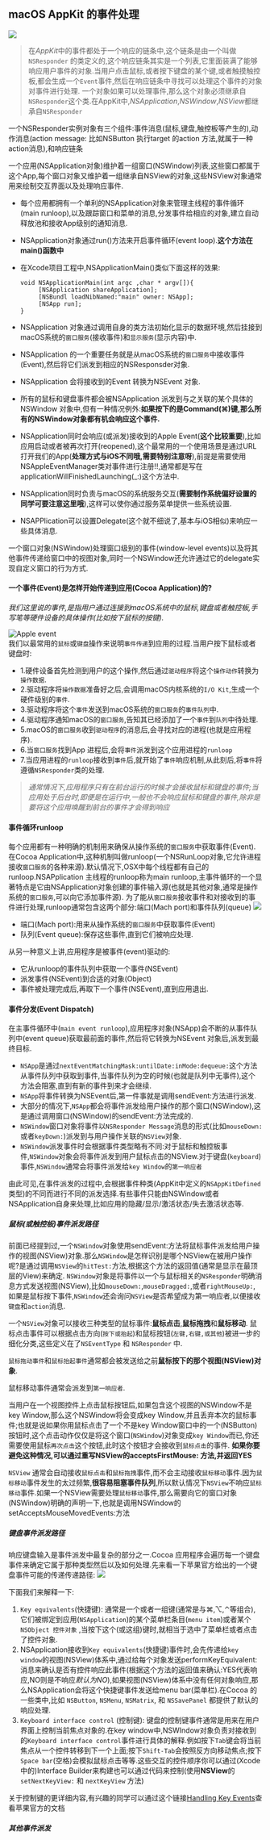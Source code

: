 ## macOS AppKit 的事件处理
![](https://ws1.sinaimg.cn/large/006tKfTcgy1fll1615zqtj30ms0ome1j.jpg)

> 在*AppKit*中的事件都处于一个响应的链条中,这个链条是由一个叫做`NSResponder` 的类定义的,这个响应链条其实是一个列表,它里面装满了能够响应用户事件的对象.当用户点击鼠标,或者按下键盘的某个键,或者触摸触控板,都会生成一个`Event`事件,然后在响应链条中寻找可以处理这个事件的对象对事件进行处理.
> 一个对象如果可以处理事件,那么这个对象必须继承自`NSResponder`这个类.在AppKit中,*NSApplication*,*NSWindow*,*NSView*都继承自`NSResponder`

一个NSResponder实例对象有三个组件:事件消息(鼠标,键盘,触控板等产生的),动作消息(action message: 比如NSButton 执行target 的action 方法,就属于一种action消息),和响应链条

一个应用(NSApplication对象)维护着一组窗口(NSWindow)列表,这些窗口都属于这个App,每个窗口对象又维护着一组继承自NSView的对象,这些NSView对象通常用来绘制交互界面以及处理响应事件.  

* 每个应用都拥有一个单利的NSApplication对象来管理主线程的事件循环(main runloop),以及跟踪窗口和菜单的消息,分发事件给相应的对象,建立自动释放池和接收App级别的通知消息.
* NSApplication对象通过run()方法来开启事件循环(event loop).**这个方法在main()函数中**
* 在Xcode项目工程中,NSApplicationMain()类似下面这样的效果:

    ```
    void NSApplicationMain(int argc ,char * argv[]){
         [NSApplication shareApplication];
         [NSBundl loadNibNamed:"main" owner: NSApp];
         [NSApp run];
    }
    ```
* NSApplication 对象通过调用自身的类方法初始化显示的数据环境,然后挂接到macOS系统的`窗口服务`(接收事件)和`显示服务`(显示内容)中.
* NSApplication 的一个重要任务就是从macOS系统的`窗口服务`中接收事件(Event),然后将它们派发到相应的NSResponsder对象.
* NSApplication 会将接收到的Event 转换为NSEvent 对象.
* 所有的鼠标和键盘事件都会被NSApplication 派发到与之关联的某个具体的NSWindow 对象中,但有一种情况例外:**如果按下的是Command(⌘)键,那么所有的NSWindow对象都有机会响应这个事件.**
* NSApplication同时会响应(或派发)接收到的Apple Event(**这个比较重要**),比如应用启动或者被再次打开(reopened),这个最常用的一个使用场景是通过URL打开我们的App(**处理方式与iOS不同哦,需要特别注意呀**),前提是需要使用NSAppleEventManager类对事件进行注册!!,通常都是写在applicationWillFinishedLaunching(_:)这个方法中.
* NSApplication同时负责与macOS的系统服务交互(**需要制作系统偏好设置的同学可要注意这里哦**),这样可以使你通过服务菜单提供一些系统设置.
* NSAPPlication可以设置Delegate(这个就不细说了,基本与iOS相似)来响应一些具体消息.

一个窗口对象(NSWindow)处理窗口级别的事件(window-level events)以及将其他事件传递给窗口中的视图对象,同时一个NSWindow还允许通过它的delegate实现自定义窗口的行为方式.

#### 一个事件(Event)是怎样开始传递到应用(Cocoa Application)的?
  *我们这里说的事件,是指用户通过连接到macOS系统中的鼠标,键盘或者触控板,手写笔等硬件设备的具体操作(比如按下鼠标的按键).*
  
  ![Apple event ](https://ws4.sinaimg.cn/large/006tKfTcly1flfe5jo843j30ks0nkwhl.jpg)  
  我们以最常用的`鼠标`或`键盘`操作来说明`事件传递`到应用的过程.当用户按下鼠标或者键盘时:  
  
* 1.硬件设备首先检测到用户的这个操作,然后通过`驱动程序`将这个`操作动作`转换为`操作数据`.
* 2.驱动程序将`操作数据`准备好之后,会调用macOS内核系统的`I/O Kit`,生成一个硬件级别的`事件`.
* 3.驱动程序将这个`事件`发送到macOS系统的`窗口服务`的`事件队列`中.
* 4.驱动程序通知macOS的`窗口服务`,告知其已经添加了一个`事件`到`队列`中待处理.
* 5.macOS的`窗口服务`收到`驱动程序`的消息后,会寻找对应的进程(也就是应用程序).
* 6.当`窗口服务`找到App 进程后,会将`事件`派发到这个应用进程的`runloop`
* 7.当应用进程的`runloop`接收到`事件`后,就开始了`事件`响应机制,从此刻后,将`事件`将遵循`NSResponder`类的处理.

> *通常情况下,应用程序只有在前台运行的时候才会接收鼠标和键盘的事件;当应用处于后台时,即便是在运行中,一般也不会响应鼠标和键盘的事件,除非是要将这个应用唤醒到前台的事件才会得到响应*

#### 事件循环runloop
每个应用都有一种明确的机制用来确保从操作系统的`窗口服务`中获取事件(Event).在Cocoa Application中,这种机制叫做runloop(一个NSRunLoop对象,它允许进程接收`窗口服务`的各种来源).默认情况下,OSX中每个线程都有自己的runloop.NSAPplication 主线程的runloop称为main runloop,主事件循环的一个显著特点是它由NSApplication对象创建的事件输入源(也就是其他对象,通常是操作系统的`窗口服务`,可以向它添加事件源).
为了能从`窗口服务`接收事件和对接收到的事件进行处理,runloop通常包含这两个部分:端口(Mach port)和事件队列(queue)
![](https://ws3.sinaimg.cn/large/006tNc79gy1flggycyukvj30oy0d8406.jpg)

* 端口(Mach port):用来从操作系统的`窗口服务`中获取事件(Event)
* 队列(Event queue):保存这些事件,直到它们被响应处理.


从另一种意义上讲,应用程序是被事件(event)驱动的:

* 它从runloop的事件队列中获取一个事件(NSEvent)
* 派发事件(NSEvent)到合适的对象(Object)
* 事件被处理完成后,再取下一个事件(NSEvent),直到应用退出.

#### 事件分发(Event Dispatch)
在主事件循环中(`main event runloop`),应用程序对象(NSApp)会不断的从事件队列中(event queue)获取最前面的事件,然后将它转换为NSEvent 对象后,派发到最终目标.

* `NSApp`是通过`nextEventMatchingMask:untilDate:inMode:dequeue:`这个方法从事件队列中获取到事件,当事件队列为空的时候(也就是队列中无事件),这个方法会阻塞,直到有新的事件到来才会继续.
* `NSApp`将事件转换为NSEvent后,第一件事就是调用sendEvent:方法进行派发.
* 大部分的情况下,`NSApp`都会将事件派发给用户操作的那个窗口(NSWindow),这是通过调用窗口(NSWindow)的sendEvent:方法完成的.
* `NSWindow`窗口对象将事件以`NSResponder Message`消息的形式(比如`mouseDown:`或者`keyDown:`)派发到与用户操作关联的`NSView`对象.
* `NSWindow`派发事件时会根据事件类型略有不同:对于鼠标和触控板事件,`NSWindow`对象会将事件派发到用户鼠标点击的NSView.对于键盘(`keyboard`)事件,`NSWindow`通常会将事件派发给`key Window`的`第一响应者`

由此可见,在事件派发的过程中,会根据事件种类(AppKit中定义的`NSAppKitDefined`类型)的不同而进行不同的派发选择.有些事件只能由NSWindow或者NSApplication自身来处理,比如应用的隐藏/显示/激活状态/失去激活状态等.

##### 鼠标(或触控板)事件派发路径
前面已经提到过,一个`NSWindow`对象使用sendEvent:方法将鼠标事件派发给用户操作的视图(NSView)对象.那么`NSWindow`是怎样识别是哪个NSView在被用户操作呢?是通过调用`NSView`的`hitTest:`方法,根据这个方法的返回值(通常是显示在最顶层的View)来确定.
`NSWindow`对象是将事件以一个与鼠标相关的`NSResponder`明确消息方式发送视图(NSView),比如`mouseDown:`,`mouseDragged:`,或者`rightMouseUp:`,如果是鼠标按下事件,`NSWindow`还会询问`NSView`是否希望成为第一响应者,以便接收`键盘`和`action`消息.

一个`NSView`对象可以接收三种类型的鼠标事件:**鼠标点击**,**鼠标拖拽**和**鼠标移动**.
鼠标点击事件可以根据点击方向(`按下或抬起`)和鼠标按钮(`左键,右键,或其他`)被进一步的细化分类,这些定义在了`NSEventType` 和 `NSResponder` 中.

`鼠标拖动事件`和`鼠标抬起事件`通常都会被发送给之前**鼠标按下的那个视图(NSView)对象**.

鼠标移动事件通常会派发到`第一响应者`.

当用户在一个视图控件上点击鼠标按钮后,如果包含这个视图的NSWindow不是key Window,那么这个NSWindow将会变成key Window,并且丢弃本次的鼠标事件;也就是说如果你用鼠标点击了一个不是key Window窗口中的一个(NSButton)按钮时,这个点击动作仅仅是将这个窗口(`NSWindow`)对象变成`key Window`而已,你还需要使用鼠标`再次点击`这个按钮,此时这个按钮才会接收到`鼠标点击`的事件. **如果你要避免这种情况,可以通过重写NSView的acceptsFirstMouse: 方法,并返回YES**

`NSView` 通常会自动接收`鼠标点击`和`鼠标拖拽`事件,而不会主动接收`鼠标移动`事件.因为`鼠标移动`事件发生的太过频繁,**很容易阻塞事件队列**,所以默认情况下`NSView`不响应`鼠标移动`事件.如果一个NSView需要处理`鼠标移动`事件,那么需要向它的窗口对象(NSWindow)明确的声明一下,也就是调用NSWindow的 setAcceptsMouseMovedEvents:方法

##### 键盘事件派发路径
响应键盘输入是事件派发中最复杂的部分之一.Cocoa 应用程序会遍历每一个键盘事件来确定它属于那种类型然后以及如何处理.先来看一下苹果官方给出的一个键盘事件可能的传递传递路径:
![](https://ws3.sinaimg.cn/large/006tKfTcgy1fll1pqjm7xj30yg10qtgg.jpg)

下面我们来解释一下:

1. `Key equivalents`(快捷键): 通常是一个或者一组键(通常是与⌘,⌥,⌃等组合),它们被绑定到应用(`NSApplication`)的某个菜单栏条目(`menu item`)或者某个`NSObject 控件对象` ,当按下这个(或这组)键时,就相当于选中了菜单栏或者点击了控件对象.
2. NSApplication接收到`Key equivalents`(快捷键)事件时,会先传递给`key window`的视图(NSView)体系中,通过给每个对象发送performKeyEquivalent:消息来确认是否有控件响应此事件(根据这个方法的返回值来确认:YES代表响应,NO则是不响应*默认为NO*),如果视图(NSView)体系中没有任何对象响应,那么NSApplication会将这个快捷键事件发送给menu bar(菜单栏).在Cocoa 的一些类中,比如 `NSButton`, `NSMenu`, `NSMatrix`, 和 `NSSavePanel` 都提供了默认的响应处理.
3. `Keyboard interface control` (控制键): 键盘的控制键事件通常是用来在用户界面上控制当前焦点对象的.在key window中,NSWIndow对象负责对接收到的`Keyboard interface control`事件进行具体的解释.例如按下`Tab`键会将当前焦点从一个控件转移到下一个上面;按下`Shift-Tab`会按照反方向移动焦点;按下`Space bar`(空格)会模拟鼠标点击等等.这些交互的控件顺序你可以通过(Xcode中的)Interface Builder来构建也可以通过代码来控制(使用**NSView**的 `setNextKeyView:` 和 `nextKeyView` 方法)

关于控制键的更详细内容,有兴趣的同学可以通过这个链接[Handling Key Events](https://developer.apple.com/library/content/documentation/Cocoa/Conceptual/EventOverview/HandlingKeyEvents/HandlingKeyEvents.html#//apple_ref/doc/uid/10000060i-CH7-SW9)查看苹果官方的文档

##### 其他事件派发
